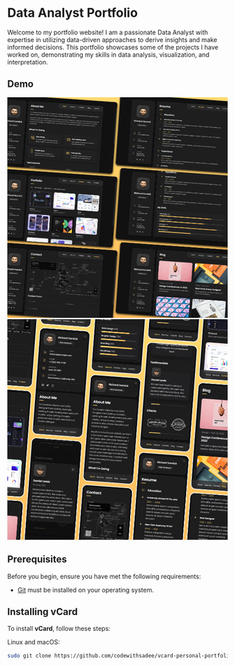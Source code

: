 # Data Analyst Portfolio


Welcome to my portfolio website! I am a passionate Data Analyst with expertise in utilizing data-driven approaches to derive insights and make informed decisions. This portfolio showcases some of the projects I have worked on, demonstrating my skills in data analysis, visualization, and interpretation.

## Demo

![vCard Desktop Demo](./website-demo-image/desktop.png "Desktop Demo")
![vCard Mobile Demo](./website-demo-image/mobile.png "Mobile Demo")

## Prerequisites

Before you begin, ensure you have met the following requirements:

* [Git](https://git-scm.com/downloads "Download Git") must be installed on your operating system.

## Installing vCard

To install **vCard**, follow these steps:

Linux and macOS:

```bash
sudo git clone https://github.com/codewithsadee/vcard-personal-portfolio.git
